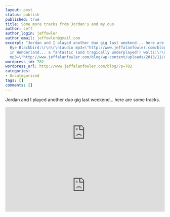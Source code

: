 ```yaml
---
layout: post
status: publish
published: true
title: Some more tracks from Jordan's and my duo
author: Jeff
author_login: jeffowler
author_email: jeffowler@gmail.com
excerpt: "Jordan and I played another duo gig last weekend... here are some tracks.\r\n\r\nBye
  Bye Blackbird:\r\n\r\n[audio mp3=\"http://www.jeffalanfowler.com/blog/wp-content/uploads/2013/11/blackbird.mp3\"][/audio]\r\n\r\nAlice
  in Wonderland... a fantastic (and tragically underplayed!) waltz:\r\n\r\n[audio
  mp3=\"http://www.jeffalanfowler.com/blog/wp-content/uploads/2013/11/alice.mp3\"][/audio]\r\n\r\n"
wordpress_id: 782
wordpress_url: http://www.jeffalanfowler.com/blog/?p=782
categories:
- Uncategorized
tags: []
comments: []
---
```

Jordan and I played another duo gig last weekend... here are some tracks.

<iframe width="100%" height="166" scrolling="no" frameborder="no" src="https://w.soundcloud.com/player/?url=https%3A//api.soundcloud.com/tracks/133665300%3Fsecret_token%3Ds-ElAmr&amp;color=ff5500&amp;auto_play=false&amp;hide_related=false&amp;show_artwork=true"></iframe>

<iframe width="100%" height="166" scrolling="no" frameborder="no" src="https://w.soundcloud.com/player/?url=https%3A//api.soundcloud.com/tracks/133665182%3Fsecret_token%3Ds-OBrGf&amp;color=ff5500&amp;auto_play=false&amp;hide_related=false&amp;show_artwork=true"></iframe>
